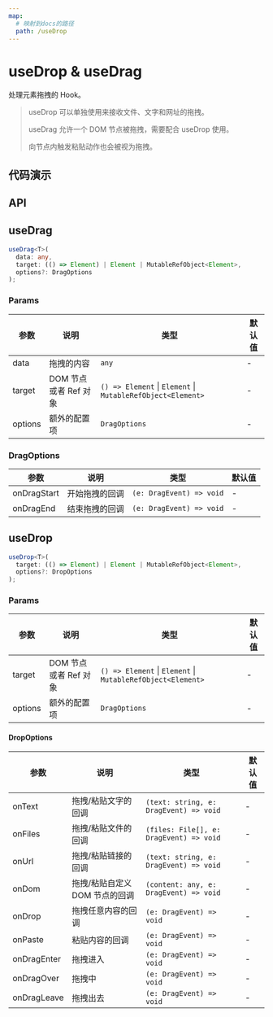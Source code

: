 ```yaml
---
map:
  # 映射到docs的路径
  path: /useDrop
---
```


# useDrop & useDrag

处理元素拖拽的 Hook。

> useDrop 可以单独使用来接收文件、文字和网址的拖拽。
>
> useDrag 允许一个 DOM 节点被拖拽，需要配合 useDrop 使用。
>
> 向节点内触发粘贴动作也会被视为拖拽。

## 代码演示

<demo src="useDrop-useDrag/demo.vue"
  language="vue"
  title="基本用法"
  desc="拖拽区域可以接受文件，链接，文字，和下方的 box 节点。"> </demo>

## API

## useDrag

```typescript
useDrag<T>(
  data: any,
  target: (() => Element) | Element | MutableRefObject<Element>,
  options?: DragOptions
);
```

### Params

| 参数 | 说明 | 类型 | 默认值 |
| --- | --- | --- | --- |
| data | 拖拽的内容 | `any` | - |
| target | DOM 节点或者 Ref 对象 | `() => Element` \| `Element` \| `MutableRefObject<Element>` | - |
| options | 额外的配置项 | `DragOptions` | - |

### DragOptions

| 参数        | 说明           | 类型                     | 默认值 |
| ----------- | -------------- | ------------------------ | ------ |
| onDragStart | 开始拖拽的回调 | `(e: DragEvent) => void` | -      |
| onDragEnd   | 结束拖拽的回调 | `(e: DragEvent) => void` | -      |

## useDrop

```typescript
useDrop<T>(
  target: (() => Element) | Element | MutableRefObject<Element>,
  options?: DropOptions
);
```

### Params

| 参数 | 说明 | 类型 | 默认值 |
| --- | --- | --- | --- |
| target | DOM 节点或者 Ref 对象 | `() => Element` \| `Element` \| `MutableRefObject<Element>` | - |
| options | 额外的配置项 | `DragOptions` | - |

#### DropOptions

| 参数        | 说明                           | 类型                                    | 默认值 |
| ----------- | ------------------------------ | --------------------------------------- | ------ |
| onText      | 拖拽/粘贴文字的回调            | `(text: string, e: DragEvent) => void`  | -      |
| onFiles     | 拖拽/粘贴文件的回调            | `(files: File[], e: DragEvent) => void` | -      |
| onUrl       | 拖拽/粘贴链接的回调            | `(text: string, e: DragEvent) => void`  | -      |
| onDom       | 拖拽/粘贴自定义 DOM 节点的回调 | `(content: any, e: DragEvent) => void`  | -      |
| onDrop      | 拖拽任意内容的回调             | `(e: DragEvent) => void`                | -      |
| onPaste     | 粘贴内容的回调                 | `(e: DragEvent) => void`                | -      |
| onDragEnter | 拖拽进入                       | `(e: DragEvent) => void`                | -      |
| onDragOver  | 拖拽中                         | `(e: DragEvent) => void`                | -      |
| onDragLeave | 拖拽出去                       | `(e: DragEvent) => void`                | -      |
